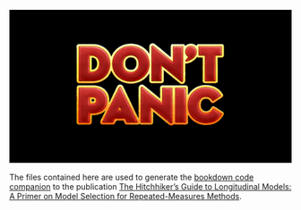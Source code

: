 ![Don't Panic](https://github.com/McCormickNeuro/longitudinal-primer/blob/main/external/dontPanic.png)

The files contained here are used to generate the [bookdown code companion](https://mccormickneuro.github.io/longitudinal-primer/index.html) to the publication [The Hitchhiker’s Guide to Longitudinal Models: A Primer on Model Selection for Repeated-Measures Methods]().